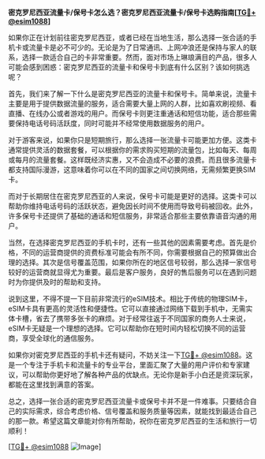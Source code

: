 **密克罗尼西亚流量卡/保号卡怎么选？密克罗尼西亚流量卡/保号卡选购指南[[TG💪+ @esim1088](https://t.me/s/esim1088)]**

如果你正在计划前往密克罗尼西亚，或者已经在当地生活，那么选择一张合适的手机卡或流量卡是必不可少的。无论是为了日常通讯、上网冲浪还是保持与家人的联系，选择一款适合自己的卡非常重要。然而，面对市场上琳琅满目的产品，很多人可能会感到困惑：密克罗尼西亚的流量卡和保号卡到底有什么区别？该如何挑选呢？

首先，我们来了解一下什么是密克罗尼西亚的流量卡和保号卡。简单来说，流量卡主要是用于提供数据流量的服务，适合需要大量上网的人群，比如喜欢刷视频、看直播、在线办公或者游戏的用户。而保号卡则更注重通话和短信功能，适合那些需要保持电话号码活跃度，同时可能并不经常使用数据服务的用户。

对于游客来说，如果你只是短期旅行，那么选择一张流量卡可能更加方便。这类卡通常提供灵活的数据套餐，可以根据你的需求购买短期的流量包，比如每天、每周或每月的流量套餐。这样既经济实惠，又不会造成不必要的浪费。而且很多流量卡都支持国际漫游，这意味着你可以在不同的国家之间切换网络，无需频繁更换SIM卡。

而对于长期居住在密克罗尼西亚的人来说，保号卡可能是更好的选择。这类卡可以帮助你维持电话号码的活跃状态，避免因长时间不使用而导致号码被回收。此外，许多保号卡还提供了基础的通话和短信服务，非常适合那些主要依靠语音沟通的用户。

当然，在选择密克罗尼西亚的手机卡时，还有一些其他的因素需要考虑。首先是价格，不同的运营商提供的资费标准可能会有所不同，你需要根据自己的预算做出合理的选择。其次是信号覆盖范围，如果你所在的地区信号较弱，那么选择一家信号较好的运营商就显得尤为重要。最后是客户服务，良好的售后服务可以在遇到问题时为你提供及时的帮助和支持。

说到这里，不得不提一下目前非常流行的eSIM技术。相比于传统的物理SIM卡，eSIM卡具有更高的灵活性和便捷性。它可以直接通过网络下载到手机中，无需实体卡槽，省去了携带多张卡的麻烦。对于经常往返于不同国家的商务人士来说，eSIM卡无疑是一个理想的选择。它可以帮助你在短时间内轻松切换不同的运营商，享受全球化的通信服务。

如果你对密克罗尼西亚的手机卡还有疑问，不妨关注一下[TG💪+ @esim1088](https://t.me/s/esim1088)。这是一个专注于手机卡和流量卡的专业平台，里面汇聚了大量的用户评价和专家建议，可以帮助你更好地了解各种产品的优缺点。无论你是新手小白还是资深玩家，都能在这里找到满意的答案。

总之，选择一张合适的密克罗尼西亚流量卡或保号卡并不是一件难事。只要结合自己的实际需求，综合考虑价格、信号覆盖和服务质量等因素，就能找到最适合自己的那一款。希望这篇文章能对你有所帮助，祝你在密克罗尼西亚的生活和旅行一切顺利！

[[TG💪+ @esim1088](https://t.me/s/esim1088) ![Image](https://i.postimg.cc/4NQfJmqS/Snipaste-2025-05-13-00-14-12.png)]